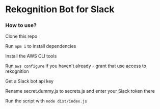 # Rekognition Bot for Slack

### How to use?
Clone this repo

Run `npm i` to install dependencies

Install the AWS CLI tools

Run `aws configure` if you haven't already - grant that use access to rekognition

Get a Slack bot api key

Rename secret.dummy.js to secrets.js and enter your Slack token there 

Run the script with `node dist/index.js`